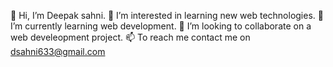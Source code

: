 👋 Hi, I’m Deepak sahni.
👀 I’m interested in learning new web technologies.
🌱 I’m currently learning web development.
💞️ I’m looking to collaborate on a web develeopment project.
📫 To reach me contact me on dsahni633@gmail.com
<!---
Deepaksahnii/Deepaksahnii is a ✨ special ✨ repository because its `README.md` (this file) appears on your GitHub profile.
You can click the Preview link to take a look at your changes.
--->
